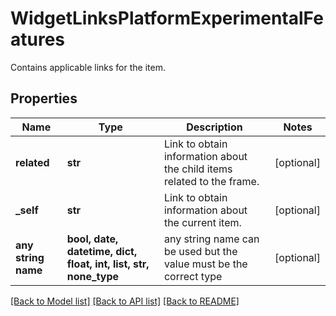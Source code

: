 # WidgetLinksPlatformExperimentalFeatures

Contains applicable links for the item.

## Properties
Name | Type | Description | Notes
------------ | ------------- | ------------- | -------------
**related** | **str** | Link to obtain information about the child items related to the frame. | [optional] 
**_self** | **str** | Link to obtain information about the current item. | [optional] 
**any string name** | **bool, date, datetime, dict, float, int, list, str, none_type** | any string name can be used but the value must be the correct type | [optional]

[[Back to Model list]](../README.md#documentation-for-models) [[Back to API list]](../README.md#documentation-for-api-endpoints) [[Back to README]](../README.md)


